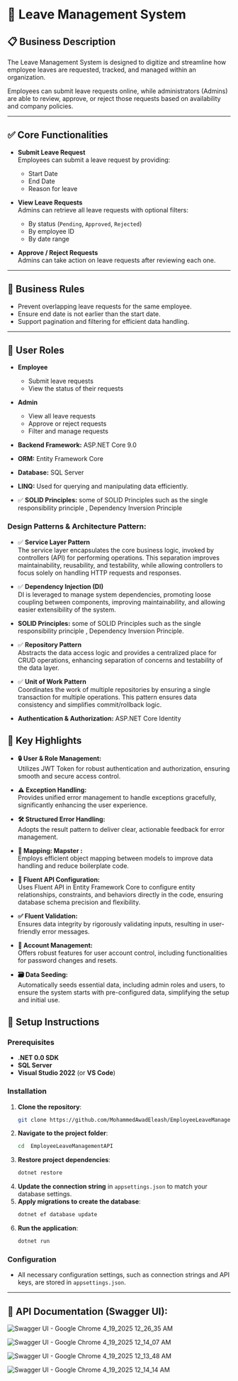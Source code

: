 
# 🧾 Leave Management System

## 📋 Business Description

The Leave Management System is designed to digitize and streamline how employee leaves are requested, tracked, and managed within an organization.

Employees can submit leave requests online, while administrators (Admins) are able to review, approve, or reject those requests based on availability and company policies.

---

## ✅ Core Functionalities

- **Submit Leave Request**  
  Employees can submit a leave request by providing:
  - Start Date
  - End Date
  - Reason for leave

- **View Leave Requests**  
  Admins can retrieve all leave requests with optional filters:
  - By status (`Pending`, `Approved`, `Rejected`)
  - By employee ID
  - By date range

- **Approve / Reject Requests**  
  Admins can take action on leave requests after reviewing each one.

---

## 📌 Business Rules

- Prevent overlapping leave requests for the same employee.
- Ensure end date is not earlier than the start date.
- Support pagination and filtering for efficient data handling.

---

## 👥 User Roles

- **Employee**  
  - Submit leave requests  
  - View the status of their requests

- **Admin**  
  - View all leave requests  
  - Approve or reject requests  
  - Filter and manage requests


- **Backend Framework:** ASP.NET Core 9.0
- **ORM:** Entity Framework Core
- **Database:** SQL Server
-  **LINQ:** Used for querying and manipulating data efficiently.
- ✅ **SOLID Principles:** some of SOLID Principles  such as the single responsibility principle , Dependency Inversion Principle

### Design Patterns & Architecture Pattern:

- ✅ **Service Layer Pattern**  
  The service layer encapsulates the core business logic, invoked by controllers (API) for performing operations. This separation improves maintainability, reusability, and testability, while allowing controllers to focus solely on handling HTTP requests and responses.

- ✅ **Dependency Injection (DI)**  
  DI is leveraged to manage system dependencies, promoting loose coupling between components, improving maintainability, and allowing easier extensibility of the system.
- **SOLID Principles:** some of SOLID Principles  such as the single responsibility principle , Dependency Inversion Principle.

- ✅ **Repository Pattern**  
  Abstracts the data access logic and provides a centralized place for CRUD operations, enhancing separation of concerns and testability of the data layer.
- ✅ **Unit of Work Pattern**  
  Coordinates the work of multiple repositories by ensuring a single transaction for multiple operations. This pattern ensures data consistency and simplifies commit/rollback logic.
- **Authentication & Authorization:** ASP.NET Core Identity

  

## 🚀 Key Highlights

- **🔒 User & Role Management:**  
  Utilizes JWT Token for robust authentication and authorization, ensuring smooth and secure access control.

- **⚠️  Exception Handling:**  
  Provides unified error management to handle exceptions gracefully, significantly enhancing the user experience.

- **🛠️ Structured Error Handling:**  
  Adopts the result pattern to deliver clear, actionable feedback for error management.

- **🔄 Mapping: Mapster :**  
  Employs efficient object mapping between models to improve data handling and reduce boilerplate code.
- **🧠 Fluent API Configuration:**  
  Uses Fluent API in Entity Framework Core to configure entity relationships, constraints, and behaviors directly in the code, ensuring database schema precision and flexibility.
  
- **✅ Fluent Validation:**  
  Ensures data integrity by rigorously validating inputs, resulting in user-friendly error messages.

- **🔑 Account Management:**  
  Offers robust features for user account control, including functionalities for password changes and resets.
  
- **🗃️ Data Seeding:**  
Automatically seeds essential data, including admin roles and users, to ensure the system starts with pre-configured data, simplifying the setup and initial use.

## 🔧 **Setup Instructions**

### **Prerequisites**

- **.NET 0.0 SDK**
- **SQL Server**
- **Visual Studio 2022** (or **VS Code**)

### **Installation**

1. **Clone the repository**:
   ```bash
   git clone https://github.com/MohammedAwadEleash/EmployeeLeaveManagementAPI.git
   ```
2. **Navigate to the project folder**:
   ```bash
   cd  EmployeeLeaveManagementAPI

   ```
3. **Restore project dependencies**:
   ```bash
   dotnet restore
   ```
4. **Update the connection string** in `appsettings.json` to match your database settings.
5. **Apply migrations to create the database**:
   ```bash
   dotnet ef database update
   ```
6. **Run the application**:
   ```bash
   dotnet run
   ```

### **Configuration**

- All necessary configuration settings, such as connection strings and API keys, are stored in `appsettings.json`.

---
## 📖 API Documentation (Swagger UI):

![Swagger UI - Google Chrome 4_19_2025 12_26_35 AM](https://github.com/user-attachments/assets/cd2fd84d-b315-4bbe-bb2c-c214f3573ff7)

![Swagger UI - Google Chrome 4_19_2025 12_14_07 AM](https://github.com/user-attachments/assets/d3707edf-1ea4-4e1d-abb1-854a6de9fb21)

![Swagger UI - Google Chrome 4_19_2025 12_13_48 AM](https://github.com/user-attachments/assets/5cd87475-2164-4f43-9118-2253e47302de)



![Swagger UI - Google Chrome 4_19_2025 12_14_14 AM](https://github.com/user-attachments/assets/6355d108-1bb1-4825-a422-c9e1cbf2e030)

